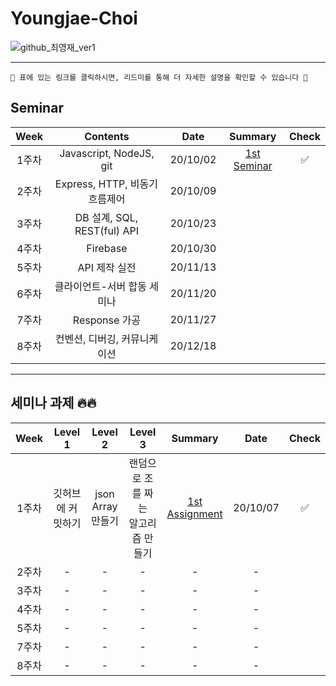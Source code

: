# Youngjae-Choi

![github_최영재_ver1](https://user-images.githubusercontent.com/29723695/135609771-6f953c9c-77a9-41b8-a6c3-0428b8ee3dc5.png)

---

```
🚨 표에 있는 링크를 클릭하시면, 리드미를 통해 더 자세한 설명을 확인할 수 있습니다 🚨
```

## Seminar

| Week  |            Contents            |   Date   |                    Summary                    | Check |
| :---: | :----------------------------: | :------: | :-------------------------------------------: | :---: |
| 1주차 |    Javascript, NodeJS, git     | 20/10/02 | [1st Seminar](/Seminar/1st_Seminar/README.md) |   ✅   |
| 2주차 | Express, HTTP, 비동기 흐름제어 | 20/10/09 |                                               |       |
| 3주차 |  DB 설계, SQL, REST(ful) API   | 20/10/23 |                                               |       |
| 4주차 |            Firebase            | 20/10/30 |                                               |       |
| 5주차 |         API 제작 실전          | 20/11/13 |                                               |       |
| 6주차 |  클라이언트-서버 합동 세미나   | 20/11/20 |                                               |       |
| 7주차 |         Response 가공          | 20/11/27 |                                               |       |
| 8주차 |  컨벤션, 디버깅, 커뮤니케이션  | 20/12/18 |                                               |       |

--------

## 세미나 과제 🔥🔥

| Week  |      Level 1      |      Level 2      |                 Level 3                  |                        Summary                         |   Date   | Check |
| :---: | :---------------: | :---------------: | :--------------------------------------: | :----------------------------------------------------: | :------: | :---: |
| 1주차 | 깃허브에 커밋하기 | json Array 만들기 | 랜덤으로 조를 짜는 <br />알고리즘 만들기 | [1st Assignment](/Assignment/1st_Assignment/README.md) | 20/10/07 |   ✅   |
| 2주차 |         -         |         -         |                    -                     |                           -                            |    -     |       |
| 3주차 |         -         |         -         |                    -                     |                           -                            |    -     |       |
| 4주차 |         -         |         -         |                    -                     |                           -                            |    -     |       |
| 5주차 |         -         |         -         |                    -                     |                           -                            |    -     |       |
| 7주차 |         -         |         -         |                    -                     |                           -                            |    -     |       |
| 8주차 |         -         |         -         |                    -                     |                           -                            |    -     |       |

